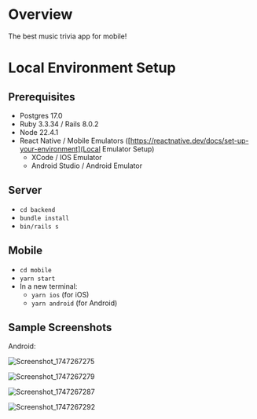 # Overview

The best music trivia app for mobile!

# Local Environment Setup

## Prerequisites

- Postgres 17.0
- Ruby 3.3.34 / Rails 8.0.2
- Node 22.4.1
- React Native / Mobile Emulators ([https://reactnative.dev/docs/set-up-your-environment](Local Emulator Setup)
  - XCode / IOS Emulator
  - Android Studio / Android Emulator

## Server

- `cd backend`
- `bundle install`
- `bin/rails s`

## Mobile

- `cd mobile`
- `yarn start`
- In a new terminal:
  - `yarn ios` (for iOS)
  - `yarn android` (for Android)

## Sample Screenshots

Android:

![Screenshot_1747267275](https://github.com/user-attachments/assets/84846a74-bea3-40eb-a06a-46aa0a33ac19)

![Screenshot_1747267279](https://github.com/user-attachments/assets/db97a02d-a4da-43c8-a84e-b4acfa1fc9ed)

![Screenshot_1747267287](https://github.com/user-attachments/assets/ea67eb98-b6f4-4e51-9a9f-f47b501298d6)

![Screenshot_1747267292](https://github.com/user-attachments/assets/00740cc4-8100-4fb4-b492-8024b5f7810d)
